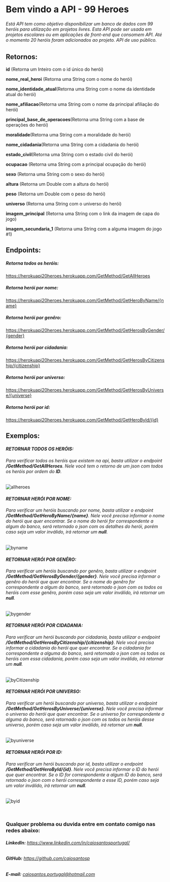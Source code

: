 # Bem vindo a API - 99 Heroes


###### Está API tem como objetivo disponibilizar um banco de dados com 99 heróis para utilização em projetos livres. Esta API pode ser usada em projetos escolares ou em aplicações de front-end que consomem API. Até o momento 20 heróis foram adicionados ao projeto. API de uso público.

## Retornos:
**id** (Retorna um Inteiro com o id único do herói) 

**nome_real_heroi** (Retorna uma String com o nome do herói)

**nome_identidade_atual**(Retorna uma String com o nome da identidade atual do herói)

**nome_afiliacao**(Retorna uma String com o nome da principal afiliação do herói)

**principal_base_de_operacoes**(Retorna uma String com a base de operações do herói)

**moralidade**(Retorna uma String com a moralidade do herói)

**nome_cidadania**(Retorna uma String com a cidadania do herói)

**estado_civil**(Retorna uma String com o estado civil do herói)

**ocupacao** (Retorna uma String com a principal ocupação do herói)

**sexo** (Retorna uma String com o sexo do herói)

**altura** (Retorna um Double com a altura do herói) 

**peso** (Retorna um Double com o peso do herói) 

**universo** (Retorna uma String com o universo do herói)

**imagem_principal** (Retorna uma String com o link da imagem de capa do jogo)

**imagem_secundaria_1** (Retorna uma String com a alguma imagem do jogo #1)



## Endpoints:
##### Retorna todos os heróis:
https://herokuapi20heroes.herokuapp.com/GetMethod/GetAllHeroes

##### Retorna herói por nome:
https://herokuapi20heroes.herokuapp.com/GetMethod/GetHeroByName/{name}

##### Retorna herói por genêro:
https://herokuapi20heroes.herokuapp.com/GetMethod/GetHerosByGender/{gender}

##### Retorna herói por cidadania:
https://herokuapi20heroes.herokuapp.com/GetMethod/GetHerosByCitizenship/{citizenship}

##### Retorna herói por universo:
https://herokuapi20heroes.herokuapp.com/GetMethod/GetHerosByUniverse/{universe}

##### Retorna herói por id:
https://herokuapi20heroes.herokuapp.com/GetMethod/GetHeroById/{id}

## Exemplos:

#### ***RETORNAR TODOS OS HERÓIS:***
###### Para verificar todos os heróis que existem na api, basta utilizar o endpoint ***/GetMethod/GetAllHeroes***. Nele você tem o retorno de um json com todos os heróis por ordem do ***ID***.
![allheroes](https://user-images.githubusercontent.com/62068883/170247052-17bf865f-d8ef-4a6c-8372-583ec4cd09b2.PNG)


#### ***RETORNAR HERÓI POR NOME:***
###### Para verificar um heróis buscando por nome, basta utilizar o endpoint ***/GetMethod/GetHeroByName/{name}***. Nele você precisa informar o nome do herói que quer encontrar. Se o nome do herói for correspondente a algum do banco, será retornado o json com os detalhes do herói, porém caso seja um valor inválido, irá retornar um ***null***.
![byname](https://user-images.githubusercontent.com/62068883/172065214-1a24097c-d649-4f21-86b3-950fcf1fd528.PNG)


#### ***RETORNAR HERÓI POR GENÊRO:***
###### Para verificar um heróis buscando por genêro, basta utilizar o endpoint ***/GetMethod/GetHerosByGender/{gender}***. Nele você precisa informar o genêro do herói que quer encontrar. Se o nome do genêro for correspondente a algum do banco, será retornado o json com os todos os heróis com esse genêro, porém caso seja um valor inválido, irá retornar um ***null***.
![bygender](https://user-images.githubusercontent.com/62068883/172065381-caed5a44-a509-4518-a88d-4e962648bdad.PNG)


#### ***RETORNAR HERÓI POR CIDADANIA:***
###### Para verificar um herói buscando por cidadania, basta utilizar o endpoint ***/GetMethod/GetHerosByCitizenship/{citizenship}***. Nele você precisa informar a cidadania do herói que quer encontrar. Se a cidadania for correspondente a alguma do banco, será retornado o json com os todos os heróis com essa cidadania, porém caso seja um valor inválido, irá retornar um ***null***.
![byCitizenship](https://user-images.githubusercontent.com/62068883/172065454-156c997f-68ee-49a3-bf22-c2d75d4fdcd3.PNG)

#### ***RETORNAR HERÓI POR UNIVERSO:***
###### Para verificar um herói buscando por universo, basta utilizar o endpoint ***/GetMethod/GetHerosByUniverse/{universe}***. Nele você precisa informar o universo do herói que quer encontrar. Se o universo for correspondente a alguma do banco, será retornado o json com os todos os heróis desse universo, porém caso seja um valor inválido, irá retornar um ***null***.
![byuniverse](https://user-images.githubusercontent.com/62068883/172065558-5df8c38f-87cd-4e36-812c-76a44a3c61f5.PNG)


#### ***RETORNAR HERÓI POR ID:***
###### Para verificar um herói buscando por id, basta utilizar o endpoint ***/GetMethod/GetHeroById/{id}***. Nele você precisa informar o ID do herói que quer encontrar. Se o ID for correspondente a algum ID do banco, será retornado o json com o herói correspondente a esse ID, porém caso seja um valor inválido, irá retornar um ***null***.
![byid](https://user-images.githubusercontent.com/62068883/172065590-82163e3e-a487-4996-8b01-6d5ddca5c209.PNG)

</br>

### Qualquer problema ou duvida entre em contato comigo nas redes abaixo:
###### ***LinkedIn:*** https://www.linkedin.com/in/caiosantosportugal/
###### ***GitHub:*** https://github.com/caiosantosp
###### ***E-mail:*** caiosantos.portugal@hotmail.com
